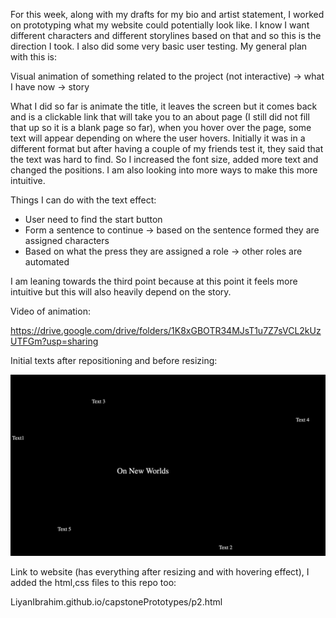 For this week, along with my drafts for my bio and artist statement, I worked on prototyping what my website could potentially look like. I know I want different characters and different storylines based on that and so this is the direction I took. I also did some very basic user testing. 
My general plan with this is: </br>

Visual animation of something related to the project (not interactive) → what I have now → story </br>

What I did so far is animate the title, it leaves the screen but it comes back and is a clickable link that will take you to an about page (I still did not fill that up so it is a blank page so far), when you hover over the page, some text will appear depending on where the user hovers. Initially it was in a different format but after having a couple of my friends test it, they said that the text was hard to find. So I increased the font size, added more text and changed the positions. I am also looking into more ways to make this more intuitive. 

Things I can do with the text effect: 
<ul>
  <li>User need to find the start button</li> 
  <li>Form a sentence to continue → based on the sentence formed they are assigned characters </li>
  <li>Based on what the press they are assigned a role → other roles are automated </li>
  </ul>

I am leaning towards the third point because at this point it feels more intuitive but this will also heavily depend on the story. </br>

Video of animation: </br>

https://drive.google.com/drive/folders/1K8xGBOTR34MJsT1u7Z7sVCL2kUzUTFGm?usp=sharing </br>

Initial texts after repositioning and before resizing: </br>

![](https://github.com/LiyanIbrahim/Capstone/blob/main/Blog3/beforeresize.png)

Link to website (has everything after resizing and with hovering effect), I added the html,css files to this repo too: </br>

LiyanIbrahim.github.io/capstonePrototypes/p2.html
